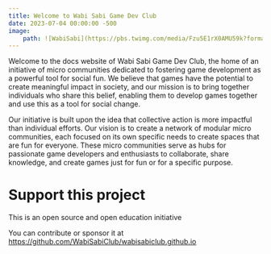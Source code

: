 ```yaml
---
title: Welcome to Wabi Sabi Game Dev Club
date: 2023-07-04 00:00:00 -500
image: 
    path: ![WabiSabi](https://pbs.twimg.com/media/Fzu5E1rX0AMU59k?format=jpg&name=large)
--- 
```


Welcome to the docs website of Wabi Sabi Game Dev Club, the home of an initiative of micro communities dedicated to fostering game development as a powerful tool for social fun. We believe that games have the potential to create meaningful impact in society, and our mission is to bring together individuals who share this belief, enabling them to develop games together and use this as a tool for social change.

Our initiative is built upon the idea that collective action is more impactful than individual efforts. Our vision is to create a network of modular micro communities, each focused on its own specific needs to create spaces that are fun for everyone. These micro communities serve as hubs for passionate game developers and enthusiasts to collaborate, share knowledge, and create games just for fun or for a specific purpose.

# Support this project
This is an open source and open education initiative

You can contribute or sponsor it at https://github.com/WabiSabiClub/wabisabiclub.github.io

